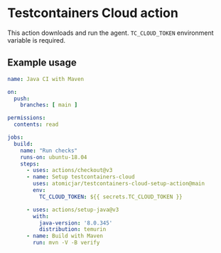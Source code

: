 # Testcontainers Cloud action

This action downloads and run the agent. `TC_CLOUD_TOKEN` environment variable is required.

## Example usage

```yaml
name: Java CI with Maven

on:
  push:
    branches: [ main ]

permissions:
  contents: read

jobs:
  build:
    name: "Run checks"
    runs-on: ubuntu-18.04
    steps:
      - uses: actions/checkout@v3
      - name: Setup testcontainers-cloud
        uses: atomicjar/testcontainers-cloud-setup-action@main
        env:
          TC_CLOUD_TOKEN: ${{ secrets.TC_CLOUD_TOKEN }}

      - uses: actions/setup-java@v3
        with:
          java-version: '8.0.345'
          distribution: temurin
      - name: Build with Maven
        run: mvn -V -B verify
```

